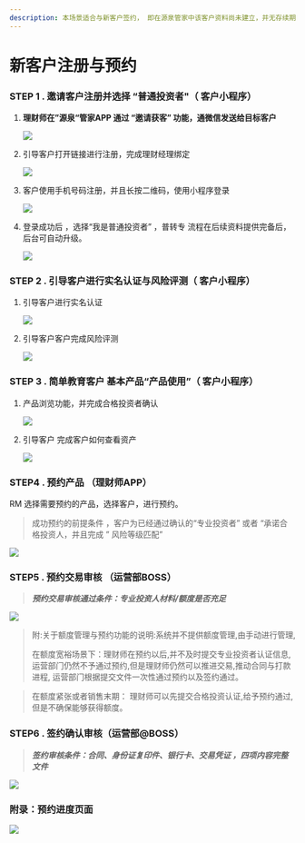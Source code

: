 ```yaml
---
description: 本场景适合与新客户签约， 即在源泉管家中该客户资料尚未建立，并无存续期资产，直接通过邀请链接邀请其注册 ，开户，并且完成预约。
---
```


# 新客户注册与预约



### STEP 1 .  邀请客户注册并选择 “普通投资者"（ 客户小程序）

1. **理财师在”源泉“管家APP 通过 “邀请获客” 功能，通微信发送给目标客户**

   ![](../.gitbook/assets/image%20%284%29.png)

2. 引导客户打开链接进行注册，完成理财经理绑定

   ![](../.gitbook/assets/image%20%2822%29.png)

3. 客户使用手机号码注册，并且长按二维码，使用小程序登录

   ![](../.gitbook/assets/image%20%2824%29.png)

4. 登录成功后 ，选择“我是普通投资者” ，普转专 流程在后续资料提供完备后，后台可自动升级。

   ![](../.gitbook/assets/image%20%2820%29.png)

### STEP 2 . 引导客户进行实名认证与风险评测（ 客户小程序）

1. 引导客户进行实名认证

   ![](../.gitbook/assets/image%20%2827%29.png)

2. 引导客户客户完成风险评测

   ![](../.gitbook/assets/image%20%285%29.png)

### STEP 3 . 简单教育客户 基本产品“产品使用”（ 客户小程序）

1. 产品浏览功能，并完成合格投资者确认

   ![](../.gitbook/assets/image%20%2816%29.png)

2. 引导客户 完成客户如何查看资产

   ![](../.gitbook/assets/image%20%288%29.png)

### STEP4 . 预约产品  （理财师APP）

RM 选择需要预约的产品，选择客户，进行预约。

> 成功预约的前提条件 ，客户为已经通过确认的“专业投资者” 或者 “承诺合格投资人，并且完成 ” 风险等级匹配”

![](../.gitbook/assets/image%20%2823%29.png)



### STEP5 . 预约交易审核 （运营部BOSS）

> _**预约交易审核通过条件：专业投资人材料/额度是否充足**_

![](../.gitbook/assets/image%20%286%29.png)

> 附:关于额度管理与预约功能的说明:系统并不提供额度管理,由手动进行管理,
>
> 在额度宽裕场景下：理财师在预约以后,并不及时提交专业投资者认证信息,运营部⻔仍然不予通过预约,但是理财师仍然可以推进交易,推动合同与打款进程, 运营部⻔根据提交文件一次性通过预约以及签约通过。

> 在额度紧张或者销售末期： 理财师可以先提交合格投资认证,给予预约通过,但是不确保能够获得额度。



### STEP6 . 签约确认审核（运营部@BOSS）

> _**签约审核条件：合同、身份证复印件、银行卡、交易凭证 ，四项内容完整文件**_

![](../.gitbook/assets/image%20%2826%29.png)



### 附录：预约进度页面

![](../.gitbook/assets/image%20%2815%29.png)

